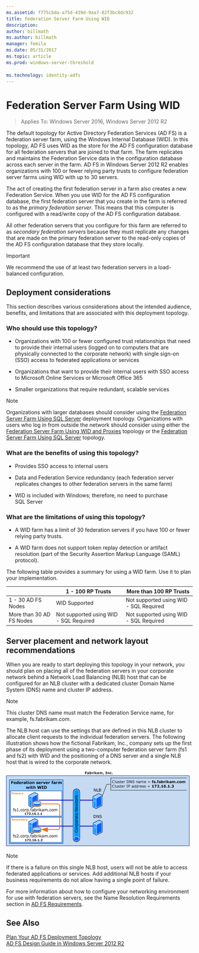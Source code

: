 ```yaml
---
ms.assetid: f775cbda-a75d-439d-9aa7-82f3bc8dc932
title: Federation Server Farm Using WID
description:
author: billmath
ms.author: billmath
manager: femila
ms.date: 05/31/2017
ms.topic: article
ms.prod: windows-server-threshold

ms.technology: identity-adfs
---
```


# Federation Server Farm Using WID

>Applies To: Windows Server 2016, Windows Server 2012 R2

The default topology for Active Directory Federation Services \(AD FS\) is a federation server farm, using the Windows Internal Database \(WID\). In this topology, AD FS uses WID as the store for the AD FS configuration database for all federation servers that are joined to that farm. The farm replicates and maintains the Federation Service data in the configuration database across each server in the farm. AD FS in Windows Server 2012 R2 enables organizations with 100 or fewer relying party trusts to configure federation server farms using WID with up to 30 servers.  
  
The act of creating the first federation server in a farm also creates a new Federation Service. When you use WID for the AD FS configuration database, the first federation server that you create in the farm is referred to as the *primary federation server*. This means that this computer is configured with a read\/write copy of the AD FS configuration database.  
  
All other federation servers that you configure for this farm are referred to as *secondary federation servers* because they must replicate any changes that are made on the primary federation server to the read\-only copies of the AD FS configuration database that they store locally.  
  
> [!IMPORTANT]  
> We recommend the use of at least two federation servers in a load\-balanced configuration.  
  
## Deployment considerations  
This section describes various considerations about the intended audience, benefits, and limitations that are associated with this deployment topology.  
  
### Who should use this topology?  
  
-   Organizations with 100 or fewer configured trust relationships that need to provide their internal users \(logged on to computers that are physically connected to the corporate network\) with single sign\-on \(SSO\) access to federated applications or services  
  
-   Organizations that want to provide their internal users with SSO access to Microsoft Online Services or Microsoft Office 365  
  
-   Smaller organizations that require redundant, scalable services  
  
> [!NOTE]  
> Organizations with larger databases should consider using the [Federation Server Farm Using SQL Server](Federation-Server-Farm-Using-SQL-Server.md) deployment topology. Organizations with users who log in from outside the network should consider using either the [Federation Server Farm Using WID and Proxies](Federation-Server-Farm-Using-WID-and-Proxies.md) topology or the [Federation Server Farm Using SQL Server](Federation-Server-Farm-Using-SQL-Server.md) topology.  
  
### What are the benefits of using this topology?  
  
-   Provides SSO access to internal users  
  
-   Data and Federation Service redundancy \(each federation server replicates changes to other federation servers in the same farm\)  
  
-   WID is included with Windows; therefore, no need to purchase SQL Server  
  
### What are the limitations of using this topology?  
  
-   A WID farm has a limit of 30 federation servers if you have 100 or fewer relying party trusts.  
  
-   A WID farm does not support token replay detection or artifact resolution \(part of the Security Assertion Markup Language \(SAML\) protocol\).  
  
The following table provides a summary for using a WID farm.  Use it to plan your implementation.  
  
|| 1 \- 100 RP Trusts | More than 100 RP Trusts |
| --- | --- | --- |
|1 \- 30 AD FS Nodes|WID Supported|Not supported using WID - SQL Required 
|More than 30 AD FS Nodes|Not supported using WID - SQL Required|Not supported using WID - SQL Required  
  
## Server placement and network layout recommendations  
When you are ready to start deploying this topology in your network, you should plan on placing all of the federation servers in your corporate network behind a Network Load Balancing \(NLB\) host that can be configured for an NLB cluster with a dedicated cluster Domain Name System \(DNS\) name and cluster IP address.  
  
> [!NOTE]  
> This cluster DNS name must match the Federation Service name, for example, fs.fabrikam.com.  
  
The NLB host can use the settings that are defined in this NLB cluster to allocate client requests to the individual federation servers. The following illustration shows how the fictional Fabrikam, Inc., company sets up the first phase of its deployment using a two\-computer federation server farm \(fs1 and fs2\) with WID and the positioning of a DNS server and a single NLB host that is wired to the corporate network.  
  
![server farm using WID](media/FarmWID.gif)  
  
> [!NOTE]  
> If there is a failure on this single NLB host, users will not be able to access federated applications or services. Add additional NLB hosts if your business requirements do not allow having a single point of failure.  
  
For more information about how to configure your networking environment for use with federation servers, see the Name Resolution Requirements section in [AD FS Requirements](AD-FS-Requirements.md).  
  
## See Also  
[Plan Your AD FS Deployment Topology](Plan-Your-AD-FS-Deployment-Topology.md)  
[AD FS Design Guide in Windows Server 2012 R2](AD-FS-Design-Guide-in-Windows-Server-2012-R2.md)  
  


